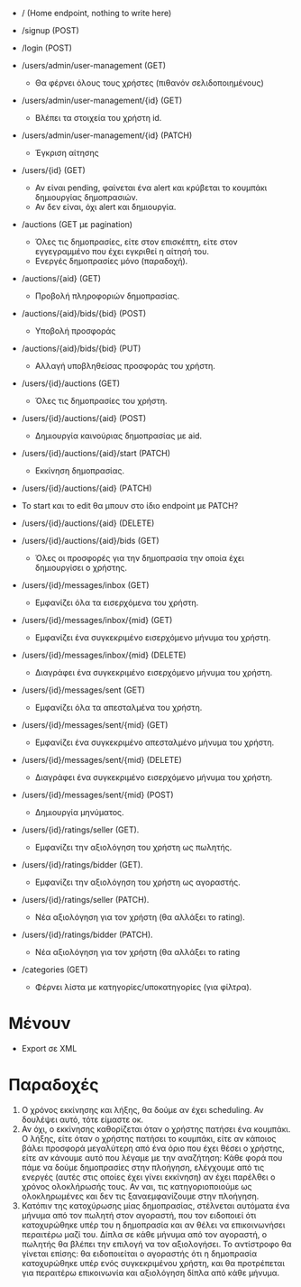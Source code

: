 * / (Home endpoint, nothing to write here)

* /signup (POST)
* /login (POST)

* /users/admin/user-management (GET)
  * Θα φέρνει όλους τους χρήστες (πιθανόν σελιδοποιημένους)
* /users/admin/user-management/{id} (GET)
  * Βλέπει τα στοιχεία του χρήστη id.
* /users/admin/user-management/{id} (PATCH)
  * Έγκριση αίτησης
  
* /users/{id} (GET)
  * Αν είναι pending, φαίνεται ένα alert και κρύβεται το κουμπάκι δημιουργίας δημοπρασιών.
  * Αν δεν είναι, όχι alert και δημιουργία.
  
* /auctions (GET με pagination)
  * Όλες τις δημοπρασίες, είτε στον επισκέπτη, είτε στον εγγεγραμμένο που έχει εγκριθεί η αίτησή του. 
  * Ενεργές δημοπρασίες μόνο (παραδοχή).
  
* /auctions/{aid} (GET)
  * Προβολή πληροφοριών δημοπρασίας.
  
* /auctions/{aid}/bids/{bid} (POST)
  * Υποβολή προσφοράς
* /auctions/{aid}/bids/{bid} (PUT)
  * Αλλαγή υποβληθείσας προσφοράς του χρήστη.
   
* /users/{id}/auctions (GET)
  * Όλες τις δημοπρασίες του χρήστη.
  
* /users/{id}/auctions/{aid} (POST)
  * Δημιουργία καινούριας δημοπρασίας με aid. 
  
* /users/{id}/auctions/{aid}/start (PATCH)
  * Εκκίνηση δημοπρασίας.
  
* /users/{id}/auctions/{aid} (PΑTCH)

* Το start και το edit θα μπουν στο ίδιο endpoint με PATCH? 

* /users/{id}/auctions/{aid} (DELETE)
  
* /users/{id}/auctions/{aid}/bids (GET)
  * Όλες οι προσφορές για την δημοπρασία την οποία έχει δημιουργίσει ο χρήστης. 

* /users/{id}/messages/inbox (GET)
  * Εμφανίζει όλα τα εισερχόμενα του χρήστη.

* /users/{id}/messages/inbox/{mid} (GET)
  * Εμφανίζει ένα συγκεκριμένο εισερχόμενο μήνυμα του χρήστη.

* /users/{id}/messages/inbox/{mid} (DELETE)
  * Διαγράφει ένα συγκεκριμένο εισερχόμενο μήνυμα του χρήστη.

* /users/{id}/messages/sent (GET)
  * Εμφανίζει όλα τα απεσταλμένα του χρήστη.

* /users/{id}/messages/sent/{mid} (GET)
  * Εμφανίζει ένα συγκεκριμένο απεσταλμένο μήνυμα του χρήστη.

* /users/{id}/messages/sent/{mid} (DELETE)
  * Διαγράφει ένα συγκεκριμένο εισερχόμενο μήνυμα του χρήστη.

* /users/{id}/messages/sent/{mid} (POST)
  * Δημιουργία μηνύματος.

* /users/{id}/ratings/seller (GET).
  * Εμφανίζει την αξιολόγηση του χρήστη ως πωλητής.
* /users/{id}/ratings/bidder (GET).
  * Εμφανίζει την αξιολόγηση του χρήστη ως αγοραστής.
* /users/{id}/ratings/seller (PATCH).
  * Νέα αξιολόγηση για τον χρήστη (θα αλλάξει το rating).
* /users/{id}/ratings/bidder (PATCH).
  * Νέα αξιολόγηση για τον χρήστη (θα αλλάξει το rating

* /categories (GET)
  * Φέρνει λίστα με κατηγορίες/υποκατηγορίες (για φίλτρα).

# Μένουν
* Export σε XML 

# Παραδοχές

1. Ο χρόνος εκκίνησης και λήξης, θα δούμε αν έχει scheduling. Αν δουλέψει αυτό, τότε είμαστε οκ.
2. Αν όχι, ο εκκίνησης καθορίζεται όταν ο χρήστης πατήσει ένα κουμπάκι. Ο λήξης, είτε όταν ο χρήστης πατήσει το κουμπάκι, είτε αν κάποιος βάλει προσφορά μεγαλύτερη από ένα όριο που έχει θέσει ο χρήστης, είτε αν κάνουμε αυτό που λέγαμε με την αναζήτηση: Κάθε φορά που πάμε να δούμε δημοπρασίες στην πλοήγηση, ελέγχουμε από τις ενεργές (αυτές στις οποίες έχει γίνει εκκίνηση) αν έχει παρέλθει ο χρόνος ολοκλήρωσής τους. Αν ναι, τις κατηγοριοποιούμε ως ολοκληρωμένες και δεν τις ξαναεμφανίζουμε στην πλοήγηση.
3. Κατόπιν της κατοχύρωσης μίας δημοπρασίας, στέλνεται αυτόματα ένα μήνυμα από τον πωλητή στον αγοραστή, που τον ειδοποιεί ότι κατοχυρώθηκε υπέρ του η δημοπρασία και αν θέλει να επικοινωνήσει περαιτέρω μαζί του. Δίπλα σε κάθε μήνυμα από τον αγοραστή, ο πωλητής θα βλέπει την επιλογή να τον αξιολογήσει. Το αντίστροφο θα γίνεται επίσης: θα ειδοποιείται ο αγοραστής ότι η δημοπρασία κατοχυρώθηκε υπέρ ενός συγκεκριμένου χρήστη, και θα προτρέπεται για περαιτέρω επικοινωνία και αξιολόγηση δίπλα από κάθε μήνυμα.

